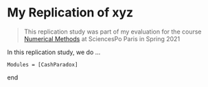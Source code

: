 # My Replication of xyz

> This replication study was part of my evaluation for the course [Numerical Methods](https://floswald.github.io/NumericalMethods/) at SciencesPo Paris in Spring 2021

In this replication study, we do ...

```@autodocs
Modules = [CashParadox]
```


end
